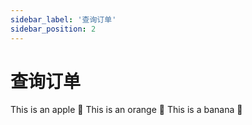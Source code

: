 ```yaml
---
sidebar_label: '查询订单'
sidebar_position: 2
---
```


# 查询订单

<Tabs>  
<TabItem value="apple" label="Apple" default>  
This is an apple 🍎  
</TabItem>  
<TabItem value="orange" label="Orange">  
This is an orange 🍊  
</TabItem>  
<TabItem value="banana" label="Banana">  
This is a banana 🍌  
</TabItem>  
</Tabs>
<!--stackedit_data:
eyJoaXN0b3J5IjpbLTU0NDE5MjU1OCwxNzQ2MzA1NzE2XX0=
-->